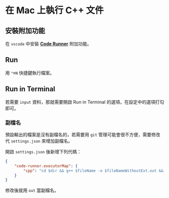 # 在 Mac 上執行 C++ 文件

## 安裝附加功能

在 `vscode` 中安裝 [**Code Runner**](https://github.com/formulahendry/vscode-code-runner) 附加功能。

## Run

用 `⌃⌘N` 快捷鍵執行檔案。

## Run in Terminal

若需要 `input` 資料，那就需要開啟 Run in Terminal 的選項，在設定中的選項打勾即可。

### 副檔名

預設輸出的檔案是沒有副檔名的，若需要用 `git` 管理可能會很不方便，需要修改代 `settings.json` 來增加副檔名。

開啟 `settings.json` 後新增下列代碼：

``` json
{
    "code-runner.executorMap": {
        "cpp": "cd $dir && g++ $fileName -o $fileNameWithoutExt.out && $dir$fileNameWithoutExt.out"
    }
}
```

修改後就用 `out` 當副檔名。

